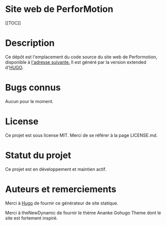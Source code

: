 # Site web de PerforMotion
[[TOC]]

# Description
Ce dépôt est l'emplacement du code source du site web de Performotion, disponible à [l'adresse suivante.](https://ludivinerbt.github.io/project/) Il est généré par la version extended d'[HUGO](https://gohugo.io/).

# Bugs connus
Aucun pour le moment.

# License
Ce projet est sous license MIT. Merci de se référer à la page LICENSE.md.

# Statut du projet
Ce projet est en développement et maintien actif.

# Auteurs et remerciements
Merci à [Hugo](https://gohugo.io/) de fournir ce générateur de site statique.

Merci à theNewDynamic de fournir le thème Ananke Gohugo Theme dont le site est fortement inspiré.
